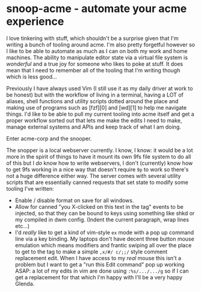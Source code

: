snoop-acme - automate your acme experience
==========================================

I love tinkering with stuff, which shouldn't be a surprise given that I'm
writing a bunch of tooling around acme. I'm also pretty forgetful however so I
like to be able to automate as much as I can on both my work and home machines.
The ability to manipulate editor state via a virtual file system is _wonderful_
and a true joy for someone who likes to poke at stuff. It does mean that I need
to remember all of the tooling that I'm writing though which is less good...

Previously I have always used Vim (I still use it as my daily driver at work to
be honest) but with the workflow of living in a terminal, having a LOT of
aliases, shell functions and utility scripts dotted around the place and making
use of programs such as [fzf][0] and [wd][1] to help me navigate things. I'd
like to be able to pull my current tooling into acme itself and get a proper
workflow sorted out that lets me make the edits I need to make, manage external
systems and APIs and keep track of what I am doing.

Enter acme-corp and the snooper.

The snopper is a local webserver currently. I know, I know: it would be a lot
more in the spirit of things to have it mount its own 9fs file system to do all
of this but I _do_ know how to write webservers, I don't (currently) know how to
get 9fs working in a nice way that doesn't require `9p` to work so there's not a
huge difference either way. The server comes with several utility scripts that
are essentially canned requests that set state to modify some tooling I've
written:
  - Enable / disable format on save for all windows.
  - Allow for canned "you X-clicked on this text in the tag" events to be
  injected, so that they can be bound to keys using something like shkd or my
  compiled in dwm config. (Indent the current paragraph, wrap lines etc...)
  - I'd _really_ like to get a kind of vim-style `ex` mode with a pop up command
  line via a key binding. My laptops don't have decent three button mouse
  emulation which means modifiers and frantic swiping all over the place to get
  to the tag to make a simple `,x/#/ c/;;/` style comment replacement edit. When
  I have access to my _real_ mouse this isn't a problem but I want to get a "run
  this Edit command" pop up working ASAP: a lot of my edits in vim are done
  using `:%s/.../.../g` so if I can get a replacement for that which I'm happy
  with I'll be a very happy Glenda.
